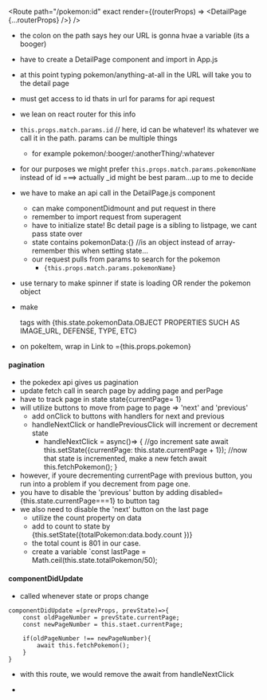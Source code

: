 <Route 
path="/pokemon:id" 
exact
render={(routerProps) => <DetailPage {...routerProps} />} 
/>

* the colon on the path says hey our URL is gonna hvae a variable (its a booger)
* have to create a DetailPage component and import in App.js
* at this point typing pokemon/anything-at-all in the URL will take you to the detail page
* must get access to id thats in url for params for api request
* we lean on react router for this info
* `this.props.match.params.id`  // here, id can be whatever! its whatever we call it in the path. params can be multiple things
    * for example pokemon/:booger/:anotherThing/:whatever
* for our purposes we might prefer `this.props.match.params.pokemonName` instead of id ===> actually _id might be best param...up to me to decide
* we have to make an api call in the DetailPage.js component
    * can make componentDidmount and put request in there
    * remember to import request from superagent
    * have to initialize state! Bc detail page is a sibling to listpage, we cant pass state over
    * state contains pokemonData:{} //is an object instead of array-remember this when setting state...
    * our request pulls from params to search for the pokemon
        * `{this.props.match.params.pokemonName}` 

* use ternary to make spinner if state is loading OR render the pokemon object

* make <p> tags with {this.state.pokemonData.OBJECT PROPERTIES SUCH AS IMAGE_URL, DEFENSE, TYPE, ETC}

* on pokeItem, wrap in Link to ={this.props.pokemon}

#### pagination
* the pokedex api gives us pagination
* update fetch call in search page by adding page and perPage
* have to track page in state state{currentPage= 1}
* will utilize buttons to move from page to page => 'next' and 'previous'
    * add onClick to buttons with handlers for next and previous
    * handleNextClick  or handlePreviousClick will increment or decrement state
        * handleNextClick = async()=> {
            //go increment sate
            await this.setState({currentPage: this.state.currentPage + 1});
            //now that state is incremented, make a new fetch
            await this.fetchPokemon();
        }
* however, if youre decrementing currentPage with previous button, you run into a problem if you decrement from page one. 
* you have to disable the 'previous' button by adding disabled={this.state.currentPage===1} to button tag
* we also need to disable the 'next' button on the last page
    * utilize the count property on data
    * add to count to state by {this.setState({totalPokemon:data.body.count
    })}
    * the total count is 801 in our case.
    * create a variable `const lastPage = Math.ceil(this.state.totalPokemon/50);


#### componentDidUpdate
* called whenever state or props change
```
componentDidUpdate =(prevProps, prevState)=>{
    const oldPageNumber = prevState.currentPage;
    const newPageNumber = this.staet.currentPage;

    if(oldPageNumber !== newPageNumber){
        await this.fetchPokemon();
    }
}
```
* with this route, we would remove the await from handleNextClick

* 